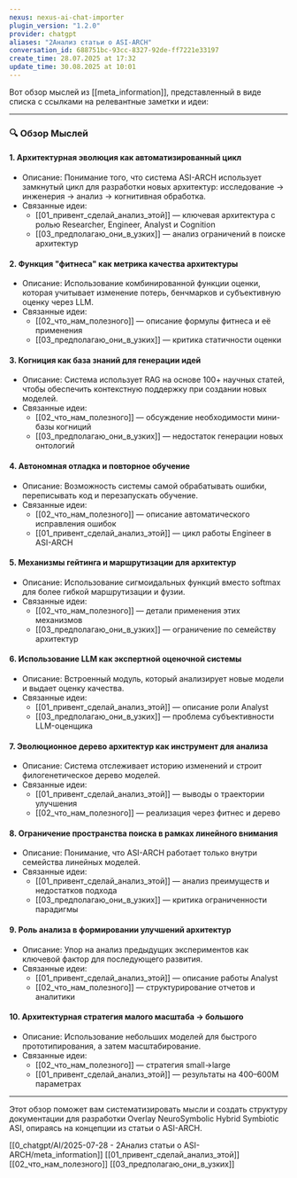 ```yaml
---
nexus: nexus-ai-chat-importer
plugin_version: "1.2.0"
provider: chatgpt
aliases: "2Анализ статьи о ASI-ARCH"
conversation_id: 688751bc-93cc-8327-92de-ff7221e33197
create_time: 28.07.2025 at 17:32
update_time: 30.08.2025 at 10:01
---
```

Вот обзор мыслей из [[meta_information]], представленный в виде списка с ссылками на релевантные заметки и идеи:

---

### 🔍 Обзор Мыслей

#### 1. **Архитектурная эволюция как автоматизированный цикл**
- Описание: Понимание того, что система ASI-ARCH использует замкнутый цикл для разработки новых архитектур: исследование → инженерия → анализ → когнитивная обработка.
- Связанные идеи:
  - [[01_привент_сделай_анализ_этой]] — ключевая архитектура с ролью Researcher, Engineer, Analyst и Cognition
  - [[03_предполагаю_они_в_узких]] — анализ ограничений в поиске архитектур

#### 2. **Функция "фитнеса" как метрика качества архитектуры**
- Описание: Использование комбинированной функции оценки, которая учитывает изменение потерь, бенчмарков и субъективную оценку через LLM.
- Связанные идеи:
  - [[02_что_нам_полезного]] — описание формулы фитнеса и её применения
  - [[03_предполагаю_они_в_узких]] — критика статичности оценки

#### 3. **Когниция как база знаний для генерации идей**
- Описание: Система использует RAG на основе 100+ научных статей, чтобы обеспечить контекстную поддержку при создании новых моделей.
- Связанные идеи:
  - [[02_что_нам_полезного]] — обсуждение необходимости мини-базы когниций
  - [[03_предполагаю_они_в_узких]] — недостаток генерации новых онтологий

#### 4. **Автономная отладка и повторное обучение**
- Описание: Возможность системы самой обрабатывать ошибки, переписывать код и перезапускать обучение.
- Связанные идеи:
  - [[02_что_нам_полезного]] — описание автоматического исправления ошибок
  - [[01_привент_сделай_анализ_этой]] — цикл работы Engineer в ASI-ARCH

#### 5. **Механизмы гейтинга и маршрутизации для архитектур**
- Описание: Использование сигмоидальных функций вместо softmax для более гибкой маршрутизации и фузии.
- Связанные идеи:
  - [[02_что_нам_полезного]] — детали применения этих механизмов
  - [[03_предполагаю_они_в_узких]] — ограничение по семейству архитектур

#### 6. **Использование LLM как экспертной оценочной системы**
- Описание: Встроенный модуль, который анализирует новые модели и выдает оценку качества.
- Связанные идеи:
  - [[01_привент_сделай_анализ_этой]] — описание роли Analyst
  - [[03_предполагаю_они_в_узких]] — проблема субъективности LLM-оценщика

#### 7. **Эволюционное дерево архитектур как инструмент для анализа**
- Описание: Система отслеживает историю изменений и строит филогенетическое дерево моделей.
- Связанные идеи:
  - [[01_привент_сделай_анализ_этой]] — выводы о траектории улучшения
  - [[02_что_нам_полезного]] — реализация через фитнес и дерево

#### 8. **Ограничение пространства поиска в рамках линейного внимания**
- Описание: Понимание, что ASI-ARCH работает только внутри семейства линейных моделей.
- Связанные идеи:
  - [[01_привент_сделай_анализ_этой]] — анализ преимуществ и недостатков подхода
  - [[03_предполагаю_они_в_узких]] — критика ограниченности парадигмы

#### 9. **Роль анализа в формировании улучшений архитектур**
- Описание: Упор на анализ предыдущих экспериментов как ключевой фактор для последующего развития.
- Связанные идеи:
  - [[01_привент_сделай_анализ_этой]] — описание работы Analyst
  - [[02_что_нам_полезного]] — структурирование отчетов и аналитики

#### 10. **Архитектурная стратегия малого масштаба → большого**
- Описание: Использование небольших моделей для быстрого прототипирования, а затем масштабирование.
- Связанные идеи:
  - [[02_что_нам_полезного]] — стратегия small→large
  - [[01_привент_сделай_анализ_этой]] — результаты на 400–600M параметрах

---

Этот обзор поможет вам систематизировать мысли и создать структуру документации для разработки Overlay NeuroSymbolic Hybrid Symbiotic ASI, опираясь на концепции из статьи о ASI-ARCH.

[[0_chatgpt/AI/2025-07-28 - 2Анализ статьи о ASI-ARCH/meta_information]]
[[01_привент_сделай_анализ_этой]]
[[02_что_нам_полезного]]
[[03_предполагаю_они_в_узких]]
